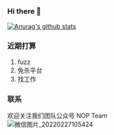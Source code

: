### Hi there 👋

[![Anurag's github stats](https://github-readme-stats.vercel.app/api?username=/Ryze-T)](https://github.com/anuraghazra/github-readme-stats)

### 近期打算
1. fuzz
2. 免杀平台
3. 找工作 

### 联系

欢迎关注我们团队公众号 NOP Team<br>
![微信图片_20220227105424](https://user-images.githubusercontent.com/76553352/155866333-7475fd00-1b7a-429c-bd6e-91ad1565c185.jpg)



<!--
**Ryze-T/Ryze-T** is a ✨ _special_ ✨ repository because its `README.md` (this file) appears on your GitHub profile.

Here are some ideas to get you started:

- 🔭 I’m currently working on ...
- 🌱 I’m currently learning ...
- 👯 I’m looking to collaborate on ...
- 🤔 I’m looking for help with ...
- 💬 Ask me about ...
- 📫 How to reach me: ...
- 😄 Pronouns: ...
- ⚡ Fun fact: ...
-->
